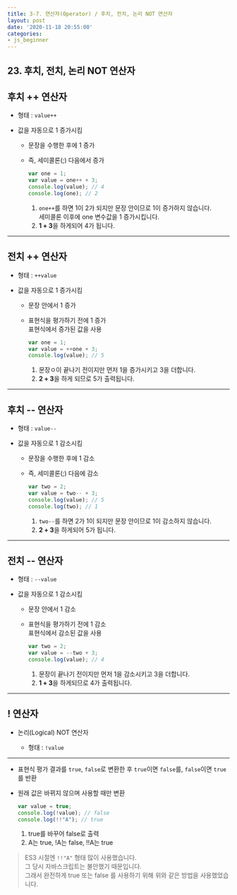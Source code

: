 ```yaml
---
title: 3-7. 연산자(Operator) / 후치, 전치, 논리 NOT 연산자
layout: post
date: '2020-11-18 20:55:00'
categories:
- js_beginner
---
```


## 23. 후치, 전치, 논리 NOT 연산자

## 후치 ++ 연산자

* 형태 : `value++`
* 값을 자동으로 1 증가시킴

    * 문장을 수행한 후에 1 증가
    * 즉, 세미콜론(;) 다음에서 증가
    
        ```javascript
        var one = 1;
        var value = one++ + 3;
        console.log(value); // 4
        console.log(one); // 2
        ```
        
        1. `one++`를 하면 1이 2가 되지만 문장 안이므로 1이 증가하지 않습니다.  
           세미콜론 이후에 one 변수값을 1 증가시킵니다.
        2. **1 + 3**을 하게되어 4가 됩니다.
        
---

## 전치 ++ 연산자

* 형태 : `++value`
* 값을 자동으로 1 증가시킴

    * 문장 안에서 1 증가
    * 표현식을 평가하기 전에 1 증가  
      표현식에서 증가된 값을 사용
      
        ```javascript
        var one = 1;
        var value = ++one + 3;
        console.log(value); // 5
        ```
        
        1. 문장ㅇ이 끝나기 전이지만 먼저 1을 증가시키고 3을 더합니다.
        2. **2 + 3**을 하게 되므로 5가 출력됩니다.
        
---

## 후치 -- 연산자

* 형태 : `value--`
* 값을 자동으로 1 감소시킴

    * 문장을 수행한 후에 1 감소
    * 즉, 세미콜론(;) 다음에 감소
    
        ```javascript
        var two = 2;
        var value = two-- + 3;
        console.log(value); // 5
        console.log(two); // 1
        ```
        
        1. `two--`를 하면 2가 1이 되지만 문장 안이므로 1이 감소하지 않습니다.
        2. **2 + 3**을 하게되어 5가 됩니다.
        
---

## 전치 -- 연산자

* 형태 : `--value`
* 값을 자동으로 1 감소시킴

    * 문장 안에서 1 감소
    * 표현식을 평가하기 전에 1 감소  
      표현식에서 감소된 값을 사용
      
        ```javascript
        var two = 2;
        var value = --two + 3;
        console.log(value); // 4
        ```
        
        1. 문장이 끝나기 전이지만 먼저 1을 감소시키고 3을 더합니다.
        2. **1 + 3**을 하게되므로 4가 출력됩니다.
        
---

## ! 연산자

* 논리(Logical) NOT 연산자

    * 형태 : `!value`
    
---

* 표현식 평가 결과를 `true`, `false`로 변환한 후 `true`이면 `false`를, `false`이면 `true`를 반환
* 원래 값은 바뀌지 않으며 사용할 때만 변환

    ```javascript
    var value = true;
    console.log(!value); // false
    console.log(!!"A"); // true
    ```
    
    1. true를 바꾸어 false로 출력
    2. A는 true, !A는 false, !!A는 true
    
>ES3 시절엔 `!!"A"` 형태 많이 사용했습니다.  
>그 당시 자바스크립트는 불안했기 때문입니다.  
>그래서 완전하게 true 또는 false 를 사용하기 위해 위와 같은 방법을 사용했었습니다.